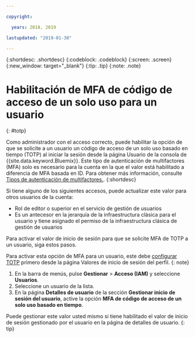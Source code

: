 ```yaml
---

copyright:

  years: 2018, 2019

lastupdated: "2019-01-30"

---
```


{:shortdesc: .shortdesc}
{:codeblock: .codeblock}
{:screen: .screen}
{:new_window: target="_blank"}
{:tip: .tip}
{:note: .note}

# Habilitación de MFA de código de acceso de un solo uso para un usuario
{: #totp}

Como administrador con el acceso correcto, puede habilitar la opción de que se solicite a un usuario un código de acceso de un solo uso basado en tiempo (TOTP) al iniciar la sesión desde la página Usuario de la consola de {{site.data.keyword.Bluemix}}. Este tipo de autenticación de multifactores (MFA) solo es necesario para la cuenta en la que el valor está habilitado a diferencia de MFA basada en ID. Para obtener más información, consulte [Tipos de autenticación de multifactores.](/docs/iam?topic=iam-types#types).
{:shortdesc}

Si tiene alguno de los siguientes accesos, puede actualizar este valor para otros usuarios de la cuenta:

* Rol de editor o superior en el servicio de gestión de usuarios
* Es un antecesor en la jerarquía de la infraestructura clásica para el usuario y tiene asignado el permiso de la infraestructura clásica de gestión de usuarios

Para activar el valor de inicio de sesión para que se solicite MFA de TOTP a un usuario, siga estos pasos.

Para activar esta opción de MFA para un usuario, este debe [configurar TOTP](/docs/account?topic=account-MFA#MFA) primero desde la página Valores de inicio de sesión del perfil.
{: note}

1. En la barra de menús, pulse **Gestionar** &gt; **Acceso (IAM)** y seleccione **Usuarios**.
2. Seleccione un usuario de la lista.
3. En la página **Detalles de usuario** de la sección **Gestionar inicio de sesión del usuario**, active la opción **MFA de código de acceso de un solo uso basado en tiempo**.

Puede gestionar este valor usted mismo si tiene habilitado el valor de inicio de sesión gestionado por el usuario en la página de detalles de usuario.
{: tip}

